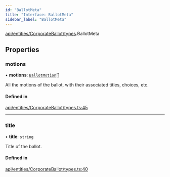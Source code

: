 ```yaml
---
id: "BallotMeta"
title: "Interface: BallotMeta"
sidebar_label: "BallotMeta"
---
```


[api/entities/CorporateBallot/types](../../../../../../modules/API/Entities/CorporateBallot/Types/Types.md).BallotMeta

## Properties

### motions

• **motions**: [`BallotMotion`](../BallotMotion/BallotMotion.md)[]

All the motions of the ballot, with their associated titles, choices, etc.

#### Defined in

[api/entities/CorporateBallot/types.ts:45](https://github.com/PolymeshAssociation/polymesh-sdk/blob/fbf6882d0/src/api/entities/CorporateBallot/types.ts#L45)

___

### title

• **title**: `string`

Title of the ballot.

#### Defined in

[api/entities/CorporateBallot/types.ts:40](https://github.com/PolymeshAssociation/polymesh-sdk/blob/fbf6882d0/src/api/entities/CorporateBallot/types.ts#L40)
